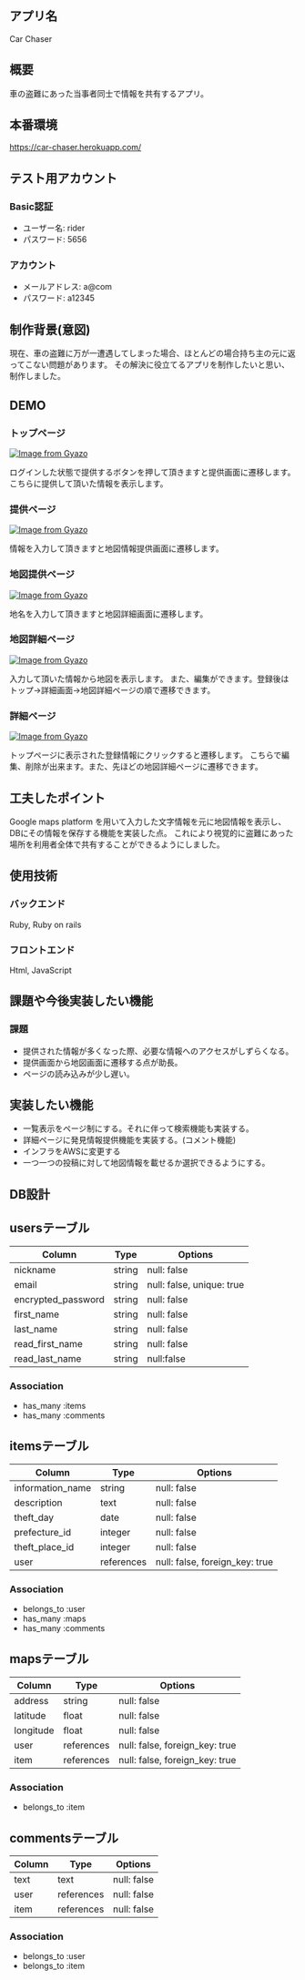 
## アプリ名

Car Chaser

## 概要

車の盗難にあった当事者同士で情報を共有するアプリ。

## 本番環境

https://car-chaser.herokuapp.com/

## テスト用アカウント

  ### Basic認証
  - ユーザー名: rider
  - パスワード: 5656

  ### アカウント
  - メールアドレス: a@com
  - パスワード: a12345

## 制作背景(意図)

現在、車の盗難に万が一遭遇してしまった場合、ほとんどの場合持ち主の元に返ってこない問題があります。
その解決に役立てるアプリを制作したいと思い、制作しました。

## DEMO

  ### トップページ
  [![Image from Gyazo](https://i.gyazo.com/44d4a3ad5e4292228b5317c83448ee76.jpg)](https://gyazo.com/44d4a3ad5e4292228b5317c83448ee76)

  ログインした状態で提供するボタンを押して頂きますと提供画面に遷移します。
  こちらに提供して頂いた情報を表示します。

  ### 提供ページ
  [![Image from Gyazo](https://i.gyazo.com/06ac0ef2e8862480dc9e947ecff8fb69.png)](https://gyazo.com/06ac0ef2e8862480dc9e947ecff8fb69)
   
   情報を入力して頂きますと地図情報提供画面に遷移します。

   ### 地図提供ページ
   [![Image from Gyazo](https://i.gyazo.com/bee33525d23757badd040ea43abddc63.png)](https://gyazo.com/bee33525d23757badd040ea43abddc63)

   地名を入力して頂きますと地図詳細画面に遷移します。

   ### 地図詳細ページ
  [![Image from Gyazo](https://i.gyazo.com/c37b7e903b317e4e6dfd5151295a0a77.jpg)](https://gyazo.com/c37b7e903b317e4e6dfd5151295a0a77)

  入力して頂いた情報から地図を表示します。
  また、編集ができます。登録後はトップ→詳細画面→地図詳細ページの順で遷移できます。
 
  ### 詳細ページ
  [![Image from Gyazo](https://i.gyazo.com/ef2e44334944b91bacb4cf7f0f97ef1d.png)](https://gyazo.com/ef2e44334944b91bacb4cf7f0f97ef1d)

  トップページに表示された登録情報にクリックすると遷移します。
  こちらで編集、削除が出来ます。また、先ほどの地図詳細ページに遷移できます。



## 工夫したポイント

Google maps platform を用いて入力した文字情報を元に地図情報を表示し、DBにその情報を保存する機能を実装した点。
これにより視覚的に盗難にあった場所を利用者全体で共有することができるようにしました。

## 使用技術

### バックエンド

Ruby, Ruby on rails 

### フロントエンド

Html, JavaScript


## 課題や今後実装したい機能

  ### 課題
  - 提供された情報が多くなった際、必要な情報へのアクセスがしずらくなる。
  - 提供画面から地図画面に遷移する点が助長。
  - ページの読み込みが少し遅い。

  ## 実装したい機能
  - 一覧表示をページ制にする。それに伴って検索機能も実装する。
  - 詳細ページに発見情報提供機能を実装する。(コメント機能)
  - インフラをAWSに変更する
  - 一つ一つの投稿に対して地図情報を載せるか選択できるようにする。

## DB設計

## usersテーブル


| Column              | Type    | Options                   |
| ------------------- | --------| --------------------------|
| nickname            | string  | null: false               |
| email               | string  | null: false, unique: true |
| encrypted_password  | string  | null: false               |
| first_name          | string  | null: false               |
| last_name           | string  | null: false               |
| read_first_name     | string  | null: false               |
| read_last_name      | string  | null:false                |

### Association
- has_many  :items
- has_many  :comments

## itemsテーブル

| Column             | Type       |     Options                    |
| ---------------    | ---------- | ------------------------------ |
| information_name   | string     | null: false                    |
| description        | text       | null: false                    |
| theft_day          | date       | null: false                    |
| prefecture_id      | integer    | null: false                    | 
| theft_place_id     | integer    | null: false                    |
| user               | references | null: false, foreign_key: true |

### Association
- belongs_to :user
- has_many :maps
- has_many :comments

 
 ## mapsテーブル

| Column             | Type       |     Options                    |
| ------------------ | --------   | -------------------------      |                       
| address             | string     | null: false                   |
| latitude           | float      | null: false                    |
| longitude          | float      | null: false                    |
| user               | references | null: false, foreign_key: true |
| item               | references | null: false, foreign_key: true |

### Association
- belongs_to :item

## commentsテーブル

| Column             | Type       |     Options                    |
| ------------------ | --------   | -------------------------      |                       
| text               | text       | null: false                    |
| user               | references | null: false                    |
| item               | references | null: false                    |

### Association
- belongs_to :user
- belongs_to :item